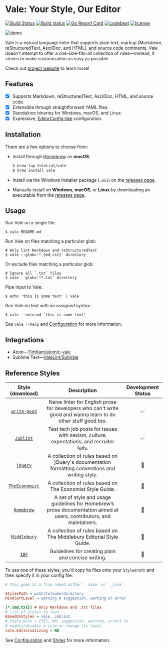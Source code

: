 # Vale: Your Style, Our Editor

[![Build Status](https://travis-ci.org/ValeLint/vale.svg?branch=master)](https://travis-ci.org/ValeLint/vale) [![Build status](https://ci.appveyor.com/api/projects/status/snk0oo6ih1nwuf6r/branch/master?svg=true)](https://ci.appveyor.com/project/jdkato/vale/branch/master) [![Go Report Card](https://goreportcard.com/badge/github.com/ValeLint/vale)](https://goreportcard.com/report/github.com/ValeLint/vale) [![codebeat](https://codebeat.co/badges/a9b4b73a-182d-4ed7-8019-0fc5957bad91)](https://codebeat.co/projects/github-com-valelint-vale-master) [![license](https://img.shields.io/github/license/mashape/apistatus.svg)]()

![demo](https://cloud.githubusercontent.com/assets/8785025/22951386/df064226-f2bd-11e6-84e3-4cedfc098528.png)

Vale is a natural language linter that supports plain text, markup (Markdown, reStructuredText, AsciiDoc, and HTML), and source code comments. Vale doesn't attempt to offer a one-size-fits-all collection of rules&mdash;instead, it strives to make customization as easy as possible.

Check out [project website](https://valelint.github.io/) to learn more!

## Features

- [X] Supports Markdown, reStructuredText, AsciiDoc, HTML, and source code.
- [X] Extensible through straightforward YAML files.
- [X] Standalone binaries for Windows, macOS, and Linux.
- [X] Expressive, [EditorConfig-like](http://editorconfig.org/) configuration.

## Installation

There are a few options to choose from:

- Install through [Homebrew](http://brew.sh) on **macOS**:

    ```bash
    $ brew tap ValeLint/vale
    $ brew install vale
    ```
- Install via the Windows Installer package (`.msi`) on the [releases page](https://github.com/valelint/vale/releases).
- Manually install on **Windows**, **macOS**, or **Linux** by downloading an executable from the [releases page](https://github.com/valelint/vale/releases).

## Usage

Run Vale on a single file:

```shell
$ vale README.md
```

Run Vale on files matching a particular glob:

```shell
# Only lint Markdown and reStructuredText
$ vale --glob='*.{md,rst}' directory
```

Or exclude files matching a particular glob:

```shell
# Ignore all `.txt` files
$ vale --glob='!*.txt' directory
```

Pipe input to Vale:

```shell
$ echo 'this is some text' | vale
```

Run Vale on text with an assigned syntax:

```shell
$ vale --ext=.md 'this is some text'
```

See `vale --help` and [Configuration](https://valelint.github.io/config/) for more information.

## Integrations

- Atom&mdash;[TimKam/atomic-vale](https://github.com/TimKam/atomic-vale)
- Sublime Text&mdash;[ValeLint/SubVale](https://github.com/ValeLint/SubVale)

## Reference Styles

|                                       Style (download)                                        | Description                                                                                                           | Development Status |
|:----------------------------------------------------------------------------------:|:---------------------------------------------------------------------------------------------------------------------:|:------------------:|
|   [`write-good`](https://github.com/ValeLint/docs/raw/master/data/write-good.zip)   | Naive linter for English prose for developers who can't write good and wanna learn to do other stuff good too.        | :white_check_mark: |
|      [`Joblint`](https://github.com/ValeLint/docs/raw/master/data/Joblint.zip)      | Test tech job posts for issues with sexism, culture, expectations, and recruiter fails.                               | :white_check_mark: |
|       [`jQuery`](https://github.com/ValeLint/docs/raw/master/data/jQuery.zip)       | A collection of rules based on jQuery's documentation formatting conventions and writing style.                       |   :construction:   |
| [`TheEconomist`](https://github.com/ValeLint/docs/raw/master/data/TheEconomist.zip) | A collection of rules based on The Economist Style Guide.                                                             |   :construction:   |
|     [`Homebrew`](https://github.com/ValeLint/docs/raw/master/data/Homebrew.zip)     | A set of style and usage guidelines for Homebrew’s prose documentation aimed at users, contributors, and maintainers. |   :construction:   |
|   [`Middlebury`](https://github.com/ValeLint/docs/raw/master/data/Middlebury.zip)   | A collection of rules based on The Middlebury Editorial Style Guide.                                                  |   :construction:   |
|          [`18F`](https://github.com/ValeLint/docs/raw/master/data/18F.zip)          | Guidelines for creating plain and concise writing.                                                                    |   :construction:   |

To use one of these styles, you'd copy its files onto your `StylesPath` and then specify it in your config file:

```ini
# This goes in a file named either `.vale` or `_vale`.

StylesPath = path/to/some/directory
MinAlertLevel = warning # suggestion, warning or error

[*.{md,txt}] # Only Markdown and .txt files
# List of styles to load
BasedOnStyles = vale, Joblint
# Style.Rule = {YES, NO, suggestion, warning, error} to
# enable/disable a rule or change its level.
vale.Editorializing = NO
```

See [Configuration](https://valelint.github.io/config/) and [Styles](https://valelint.github.io/styles/) for more information.
